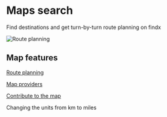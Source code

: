 # Maps search

Find destinations and get turn-by-turn route planning on findx

![Route planning](https://help.findx.com/_media/en/route-planning.gif) 

## Map features

[Route planning](/en/maps/route-planning)

[Map providers](/en/maps/map-provider)

[Contribute to the map](/en/maps/contribute-map)

Changing the units from km to miles 
